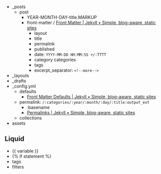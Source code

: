 - _posts
  - post
    - YEAR-MONTH-DAY-title.MARKUP
    - front-matter / [Front Matter | Jekyll • Simple, blog-aware, static sites](https://jekyllrb.com/docs/front-matter/)
      - layout
      - title
      - permalink
      - published
      - date: `YYYY-MM-DD HH:MM:SS +/-TTTT`
      - category categories
      - tags
      - excerpt_separator: `<!--more-->`
- _layouts
- _drafts
- _config.yml
  - defaults
    - [Front Matter Defaults | Jekyll • Simple, blog-aware, static sites](https://jekyllrb.com/docs/configuration/front-matter-defaults/)
  - permalink: `/:categories/:year/:month/:day/:title:output_ext`
    - :basename
    - [Permalinks | Jekyll • Simple, blog-aware, static sites](https://jekyllrb.com/docs/permalinks/)
  - collections
- assets

## Liquid
- {{ variable }}
- {% if statement %}
- tags
- filters
